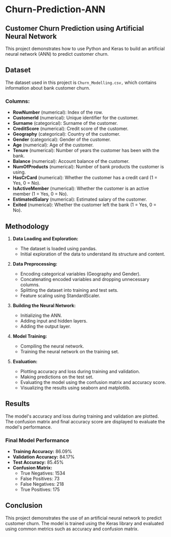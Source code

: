 # Churn-Prediction-ANN
## Customer Churn Prediction using Artificial Neural Network

This project demonstrates how to use Python and Keras to build an artificial neural network (ANN) to predict customer churn.

## Dataset
The dataset used in this project is `Churn_Modelling.csv,` which contains information about bank customer churn.

### Columns:
- **RowNumber** (numerical): Index of the row.
- **CustomerId** (numerical): Unique identifier for the customer.
- **Surname** (categorical): Surname of the customer.
- **CreditScore** (numerical): Credit score of the customer.
- **Geography** (categorical): Country of the customer.
- **Gender** (categorical): Gender of the customer.
- **Age** (numerical): Age of the customer.
- **Tenure** (numerical): Number of years the customer has been with the bank.
- **Balance** (numerical): Account balance of the customer.
- **NumOfProducts** (numerical): Number of bank products the customer is using.
- **HasCrCard** (numerical): Whether the customer has a credit card (1 = Yes, 0 = No).
- **IsActiveMember** (numerical): Whether the customer is an active member (1 = Yes, 0 = No).
- **EstimatedSalary** (numerical): Estimated salary of the customer.
- **Exited** (numerical): Whether the customer left the bank (1 = Yes, 0 = No).

## Methodology
1. **Data Loading and Exploration:**
   - The dataset is loaded using pandas.
   - Initial exploration of the data to understand its structure and content.

2. **Data Preprocessing:**
   - Encoding categorical variables (Geography and Gender).
   - Concatenating encoded variables and dropping unnecessary columns.
   - Splitting the dataset into training and test sets.
   - Feature scaling using StandardScaler.

3. **Building the Neural Network:**
   - Initializing the ANN.
   - Adding input and hidden layers.
   - Adding the output layer.

4. **Model Training:**
   - Compiling the neural network.
   - Training the neural network on the training set.

5. **Evaluation:**
   - Plotting accuracy and loss during training and validation.
   - Making predictions on the test set.
   - Evaluating the model using the confusion matrix and accuracy score.
   - Visualizing the results using seaborn and matplotlib.

## Results
The model's accuracy and loss during training and validation are plotted. The confusion matrix and final accuracy score are displayed to evaluate the model's performance.

### Final Model Performance
- **Training Accuracy:** 86.09%
- **Validation Accuracy:** 84.17%
- **Test Accuracy:** 85.45%
- **Confusion Matrix:**
    - True Negatives: 1534
    - False Positives: 73
    - False Negatives: 218
    - True Positives: 175

## Conclusion
This project demonstrates the use of an artificial neural network to predict customer churn. The model is trained using the Keras library and evaluated using common metrics such as accuracy and confusion matrix.
